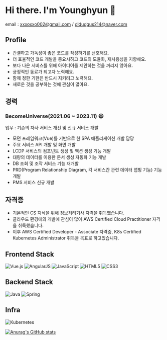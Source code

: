 # Hi there. I'm Younghyun 👋 
email : xxxoxxo002@gmail.com / dldudgus214@naver.com

<!--
**yhlee002/yhlee002** is a ✨ _special_ ✨ repository because its `README.md` (this file) appears on your GitHub profile.

Here are some ideas to get you started:

- 🔭 I’m currently working on ...
- 🌱 I’m currently learning ...
- 👯 I’m looking to collaborate on ...
- 🤔 I’m looking for help with ...
- 💬 Ask me about ...
- 📫 How to reach me: ...
- 😄 Pronouns: ...
- ⚡ Fun fact: ...
-->

## Profile
- 간결하고 가독성이 좋은 코드를 작성하기를 선호해요.
- 더 효율적인 코드 개발을 중요시하고 코드의 모듈화, 재사용성을 지향해요.
- 보다 나은 서비스를 위해 아이디어를 제안하는 것을 꺼리지 않아요.
- 긍정적인 동료가 되고자 노력해요.
- 함께 정한 기한은 반드시 지키려고 노력해요.
- 새로운 것을 공부하는 것에 관심이 많아요.

## 경력
### BecomeUniverse(2021.06 ~ 2023.11) 😄
업무 : 기존의 자사 서비스 개선 및 신규 서비스 개발
- 모던 프레임워크(Vue)를 기반으로 한 SPA 애플리케이션 개발 담당
- 주요 서비스 API 개발 및 화면 개발
- LCDP 서비스의 컴포넌트 생성 및 액션 생성 기능 개발
- 대량의 데이터를 이용한 문서 생성 자동화 기능 개발
- DB 조회 및 조작 서비스 기능 재개발
- PRD(Program Relationship Diagram, 각 서비스간 관련 데이터 맵핑 기능) 기능 개발
- PMS 서비스 신규 개발

## 자격증
- 기본적인 CS 지식을 위해 정보처리기사 자격을 취득했습니다.
- 클라우드 환경에의 개발에 관심이 많아 AWS Certified Cloud Practitioner 자격을 취득했습니다.
- 이후 AWS Certified Developer - Associate 자격증, K8s Certified Kubernetes Administrator 취득을 목표로 하고있습니다.

## Frontend Stack

<img alt="Vue.js" src="https://img.shields.io/badge/vue.js-#4FC08D?style=for-the-badge&logo=vue.js&logoColor=white"> <img alt="AngularJS" src ="https://img.shields.io/badge/AngularJS-E23237.svg?&style=flat-square&logo=AngularJS&logoColor=white"/> <img alt="JavaScript" src ="https://img.shields.io/badge/JavaScript-F7DF1E.svg?&style=flat-square&logo=JavaScript&logoColor=white"/> <img alt="HTML5" src ="https://img.shields.io/badge/HTML5-E34F26.svg?&style=flat-square&logo=HTML5&logoColor=white"/> <img alt="CSS3" src ="https://img.shields.io/badge/CSS3-1572B6.svg?&style=flat-square&logo=CSS3&logoColor=white"/> 

## Backend Stack

<img alt="Java" src ="https://img.shields.io/badge/Java-007396.svg?&style=flat-square&logo=Java&logoColor=white"/> <img alt="Spring" src ="https://img.shields.io/badge/Spring-6DB33F.svg?&style=flat-square&logo=Spring&logoColor=white"/>

## Infra
<img alt="Kubernetes" src="https://img.shields.io/badge/kubernetes-#326CE5?style=for-the-badge&logo=kubernetes&logoColor=white">

[![Anurag's GitHub stats](https://github-readme-stats.vercel.app/api?username=yhlee002)](https://github.com/anuraghazra/github-readme-stats)
